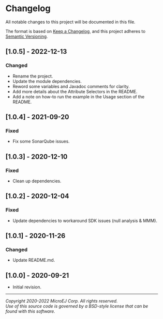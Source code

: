 # Changelog

All notable changes to this project will be documented in this file.

The format is based on [Keep a Changelog](https://keepachangelog.com/en/1.0.0/),
and this project adheres to [Semantic Versioning](https://semver.org/spec/v2.0.0.html).

## [1.0.5] - 2022-12-13

### Changed

- Rename the project.
- Update the module dependencies.
- Reword some variables and Javadoc comments for clarity.
- Add more details about the Attribute Selectors in the README.
- Add a note on how-to run the example in the Usage section of the README.

## [1.0.4] - 2021-09-20

### Fixed

- Fix some SonarQube issues.

## [1.0.3] - 2020-12-10

### Fixed

- Clean up dependencies.

## [1.0.2] - 2020-12-04

### Fixed

- Update dependencies to workaround SDK issues (null analysis & MMM).

## [1.0.1] - 2020-11-26

### Changed

- Update README.md.

## [1.0.0] - 2020-09-21

- Initial revision.

---  
_Copyright 2020-2022 MicroEJ Corp. All rights reserved._  
_Use of this source code is governed by a BSD-style license that can be found with this software._  